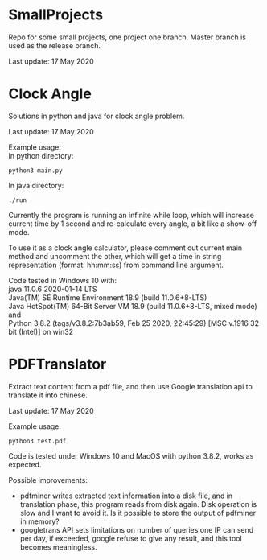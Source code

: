 # SmallProjects
Repo for some small projects, one project one branch. Master branch is used as the release branch.

Last update: 17 May 2020

# Clock Angle
Solutions in python and java for clock angle problem.

Last update: 17 May 2020

Example usage:\
In python directory:
```
python3 main.py
```
In java directory:
```
./run
```

Currently the program is running an infinite while
loop, which will increase current time by 1 second and re-calculate every angle,
a bit like a show-off mode.

To use it as a clock angle calculator, please comment out current main method
and uncomment the other, which will get a time in string representation
(format: hh:mm:ss) from command line argument.

Code tested in Windows 10 with:\
java 11.0.6 2020-01-14 LTS\
Java(TM) SE Runtime Environment 18.9 (build 11.0.6+8-LTS)\
Java HotSpot(TM) 64-Bit Server VM 18.9 (build 11.0.6+8-LTS, mixed mode)\
and\
Python 3.8.2 (tags/v3.8.2:7b3ab59, Feb 25 2020, 22:45:29) [MSC v.1916 32 bit (Intel)] on win32


# PDFTranslator
Extract text content from a pdf file, and then use Google translation api to translate it into chinese.

Last update: 17 May 2020

Example usage:
```
python3 test.pdf
```

Code is tested under Windows 10 and MacOS with python 3.8.2, works as expected.

Possible improvements:
* pdfminer writes extracted text information into a disk file, and in translation phase, this program reads from disk
again. Disk operation is slow and I want to avoid it. Is it possible to store the output of pdfminer in memory?
* googletrans API sets limitations on number of queries one IP can send per day, if exceeded, google refuse to give any
result, and this tool becomes meaningless.